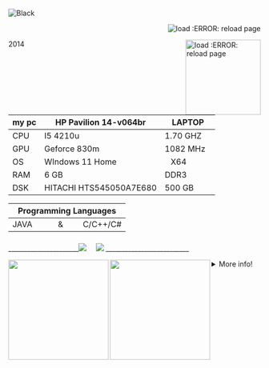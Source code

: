 
<div style="display: inline_block"><br>
    <img align="center" alt="Black"  src="https://img.shields.io/badge/⠀⠀⠀⠀⠀⠀⠀⠀⠀⠀⠀⠀⠀⠀⠀===========================Г Olá , Seja Bem Vindo(A), ao meu perfil⠀L================================= ⠀⠀⠀⠀⠀⠀⠀⠀⠀⠀⠀⠀-%23000?style=for-the-badge&logo=&logoColor=white">
    <p align="right"> <img src="https://komarev.com/ghpvc/?username=phikill&color=green" alt="load :ERROR: reload page" /> </p>
    <img src="https://brandslogos.com/wp-content/uploads/images/large/java-logo-1.png" min-width="200px" max-width="200px" width="150px" align="right" alt="load :ERROR: reload page">
   
</div>
2014
</div>

| my pc| HP Pavilion 14-v064br| LAPTOP    |
|-|-|-|
| CPU | I5 4210u | 1.70 GHZ⠀ |
| GPU | Geforce 830m| 1082 MHz⠀|
|  OS | WIndows 11 Home |⠀X64⠀|
| RAM | 6 GB | DDR3⠀⠀⠀|
| DSK | HITACHI HTS545050A7E680 | 500 GB⠀|

  | Programming Languages | 
  |--|
  |JAVA ⠀⠀⠀⠀& ⠀⠀⠀C/C++/C# |
   
### 
</div> 
______________________<a href="https://www.youtube.com/channel/UCtckcybjk1hnbk_ENMR0pvw" target="_blank"><img src="https://img.shields.io/badge/YouTube-%239005?style=for-the-badge&logo=youtube&logoColor=white" target="_blank"></a> ⠀
  <a href="https://steamcommunity.com/id/Phikill/" target="_blank"><img src="https://img.shields.io/badge/-STEAM-%23000?style=for-the-badge&logo=STEAM&logoColor=white" target="_blank"></a> __________________________
  
 [//]: [![stats](https://bad-apple-github-readme.vercel.app/api?show_bg=1&username=phikill&theme=tokyonight)] 
  
 <img 
       align="left"
height="200em" src="http://github-readme-streak-stats.herokuapp.com?user=phikill&date_format=j%20M%5B%20Y%5D&locale=pt-br&background=00000000&border=DD0000&stroke=0B0052&ring=636BDD&fire=DD0007&currStreakNum=E60000&sideNums=DD5461&currStreakLabel=7B7B7B&sideLabels=7B7B7B&dates=DD0000"/>
 <img 
       align="left"
height="200em" src="https://bad-apple-github-readme.vercel.app/api/top-langs/?show_bg=1&username=phikill&langs_count=20&theme=radical"/>  

</div>
  <details>
  <summary>More info!  </summary>

   # Info.  
  *|  
  *|  
  *|  
  * 1. eu sou um iniciante 
   * 2. Eu não sei muito. 
     * Eu quero ser um programador de jogos  
     * Linguagens de programação em estudos!...  
     - [x]  JAVA  
     - [x] DOS Language  
     - [ ] C#  
     - [ ] C/C++  
     - [ ] glsl
     - [ ] hlsl
     - [ ] lua
     - [ ] angelscript
     - [ ] gscript
     - [ ] javascript
     - [ ] python
    
     _
                   
                                ██████╗  ██╗  ██╗ ██╗ ██╗  ██╗ ██╗ ██╗     ██╗                         
                                ██╔══██╗ ██║  ██║ ██║ ██║ ██╔╝ ██║ ██║     ██║                         
                                ██████╔╝ ███████║ ██║ █████╔╝  ██║ ██║     ██║                         
                                ██╔═══╝  ██╔══██║ ██║ ██╔═██╗  ██║ ██║     ██║                          
                                ██║      ██║  ██║ ██║ ██║  ██╗ ██║ ███████╗███████╗             
                                ╚═╝      ╚═╝  ╚═╝ ╚═╝ ╚═╝  ╚═╝ ╚═╝ ╚══════╝╚══════╝           
  
simple ASCII art
============   
    
    
  
  #### Projetos em Mente.
     * V PROJETOS V
     * | Kohix Game Engine |
     * | Bloody Ants Z | 
     * | Passnasty fantasy |
 ----
    
  [BUILD INSPENCER](https://github.com/NikuraCorp/build-inspencer-Engine)
</details>
  
   [//]:https://media1.giphy.com/media/OLHoXQgCVSWnfaVgXZ/giphy.gif?cid=790b7611ce304b6e091d2b9cbff0cbb2ce49419f81178279&rid=giphy.gif&ct=s
   

  
